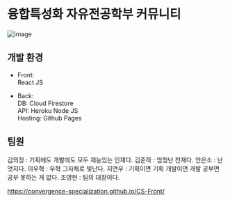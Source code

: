 # 융합특성화 자유전공학부 커뮤니티
![image](https://imgur.com/a/ZQ1r8md)

## 개발 환경
 
* Front:  
React JS  
  
* Back:  
  DB: Cloud Firestore  
  API: Heroku Node JS  
  Hosting: Github Pages  

## 팀원

김의정 : 기획에도 개발에도 모두 재능있는 인재다.
김준하 : 엄청난 천재다.
안은소 : 난 멋지다.
이우혁 : 우혁 그자체로 빛난다.
지연우 : 기획이면 기획 개발이면 개발 공부면 공부 못하는 게 없다.
조영현 : 팀의 대장이다.
  
https://convergence-specialization.github.io/CS-Front/
